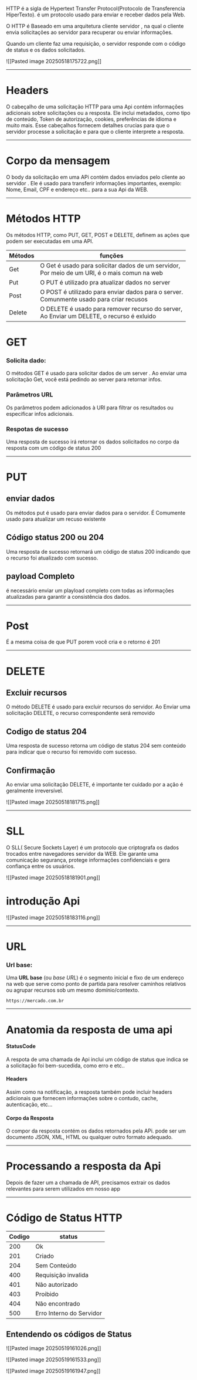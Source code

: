 HTTP é a sigla de Hypertext Transfer Protocol(Protocolo de Transferencia HiperTexto). é um protocolo usado para enviar  e receber dados pela Web.

O HTTP é Baseado em uma arquitetura cliente servidor , na qual  o cliente envia solicitações  ao servidor para recuperar ou enviar informações.

Quando um cliente faz uma requisição, o servidor responde com o código de status e os dados solicitados.


![[Pasted image 20250518175722.png]]

---

# Headers

O cabeçalho de uma solicitação HTTP para uma Api contém informações adicionais sobre solicitações 
ou a resposta. Ele inclui metadados, como tipo de conteúdo, Token de autorização, cookies, preferências 
de idioma e muito mais. Esse cabeçalhos fornecem detalhes crucias para que o servidor 
processe a solicitação e para que o cliente interprete a resposta.


---
# Corpo da mensagem

O body da solicitação em uma APi contém dados enviados pelo cliente ao servidor . Ele é usado para transferir 
informações importantes, exemplo: Nome, Email, CPF e endereço etc.. para a sua Api da WEB.

---
# Métodos HTTP

Os métodos HTTP, como PUT, GET, POST e DELETE, definem as ações que podem ser executadas em uma API.


| Métodos | funções                                                                                          |
| ------- | ------------------------------------------------------------------------------------------------ |
| Get     | O Get  é usado para solicitar dados de um servidor,<br>Por meio de um URl, é o mais comun na web |
| Put     | O PUT é utilizado pra atualizar dados no server                                                  |
| Post    | O POST  é utilizado para enviar dados para o server.<br>Comunmente usado para criar recusos      |
| Delete  | O DELETE é usado para remover recurso do server,<br>Ao Enviar um DELETE, o recurso é exluido     |

# GET

### Solicita dado:
O métodos GET é usado para solicitar dados de um server . Ao enviar uma solicitação Get, você  está pedindo ao server para retornar infos.

### Parâmetros URL
Os parâmetros podem adicionados à URl para filtrar os resultados ou especificar infos adicionais.

### Respotas de sucesso

Uma resposta de sucesso irá retornar os dados solicitados no corpo da resposta com um código de status 200


---

# PUT 

## enviar dados 
Os métodos put é usado para enviar dados  para o servidor. É Comumente usado para atualizar um recuso existente

## Código status 200 ou 204
Uma resposta de sucesso retornará um código de status 200 indicando que o recurso foi atualizado com sucesso.

## payload Completo
é necessário enviar um playload completo com todas as informações atualizadas para garantir a consistência dos dados.


---
# Post
É a mesma coisa de que PUT porem você cria e o retorno é 201

---
# DELETE

## Excluir recursos
O método DELETE é usado para excluir recursos do servidor. Ao Enviar uma solicitação DELETE, o recurso correspondente será removido

## Codigo de status 204
Uma resposta de sucesso retorna um código de status 204 sem conteúdo para indicar que o recurso foi removido com sucesso.

## Confirmação
Ao enviar uma solicitação DELETE, é importante ter cuidado por a ação é geralmente irreversível.


![[Pasted image 20250518181715.png]]

---
# SLL

O SLL( Secure Sockets Layer) é um protocolo que criptografa os dados trocados entre navegadores servidor da WEB.
Ele garante  uma comunicação  segurança, protege informações confidenciais e gera confiança entre os usuários.

![[Pasted image 20250518181901.png]]

# introdução Api

![[Pasted image 20250518183116.png]]

---

# URL

### Url base:
Uma **URL base** (ou _base URL_) é o segmento inicial e fixo de um endereço na web
que serve como ponto de partida para resolver caminhos relativos ou agrupar recursos sob um mesmo domínio/contexto.

```
https://mercado.com.br
```


---

# Anatomia da resposta de uma api

#### StatusCode

A respota de uma chamada de Api inclui um código de status que indica se a solicitação foi bem-sucedida, como erro e etc..

#### Headers

Assim como  na notificação, a resposta também pode incluir headers adicionais que fornecem informações sobre o contudo,
cache, autenticação, etc...

#### Corpo da Resposta

O compor da resposta contém os dados retornados pela APi. pode ser um documento JSON, XML, HTML ou qualquer outro formato adequado.


---

# Processando a resposta da Api

Depois de fazer um a chamada de API, precisamos extrair os dados relevantes para serem utilizados em nosso app


---
#  Código de Status HTTP


| Codigo | status                   |
| ------ | ------------------------ |
| 200    | Ok                       |
| 201    | Criado                   |
| 204    | Sem Conteúdo             |
| 400    | Requisição invalida      |
| 401    | Não autorizado           |
| 403    | Proibido                 |
| 404    | Não encontrado           |
| 500    | Erro Interno do Servidor |

## Entendendo os códigos de Status

![[Pasted image 20250519161026.png]]

![[Pasted image 20250519161533.png]]

![[Pasted image 20250519161947.png]]
